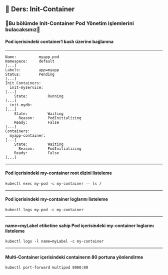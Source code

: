 ## 🧑 Ders: Init-Container

### 📗Bu bölümde Init-Container Pod Yönetim işlemlerini bulacaksınız📗

#### Pod içerisindeki container1 bash üzerine bağlanma
***
```
Name:          myapp-pod
Namespace:     default
[...]
Labels:        app=myapp
Status:        Pending
[...]
Init Containers:
  init-myservice:
[...]
    State:         Running
[...]
  init-mydb:
[...]
    State:         Waiting
      Reason:      PodInitializing
    Ready:         False
[...]
Containers:
  myapp-container:
[...]
    State:         Waiting
      Reason:      PodInitializing
    Ready:         False
[...]
```
***
#### Pod içerisindeki my-container root dizini listeleme
```
kubectl exec my-pod -c my-container -- ls / 
```
***
#### Pod içerisindeki my-container loglarını listeleme
```
kubectl logs my-pod -c my-container 
```
***
#### name=myLabel etiketine sahip Pod içerisindeki my-container loglarını listeleme
```
kubectl logs -l name=myLabel -c my-container 
```
***
#### Multi-Container içerisindeki containerın 80 portuna yönlendirme
```
kubectl port-forward multipod 8080:80
```

